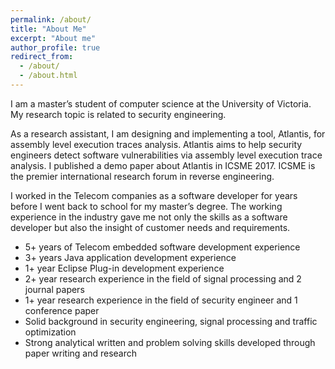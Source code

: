 ```yaml
---
permalink: /about/
title: "About Me"
excerpt: "About me"
author_profile: true
redirect_from: 
  - /about/
  - /about.html
---
```


I am a master’s student of computer science at the University of Victoria. My research topic is related to security engineering.

As a research assistant, I am designing and implementing a tool, Atlantis, for assembly level execution traces
analysis. Atlantis aims to help security engineers detect software vulnerabilities via assembly level execution trace analysis. I published a demo paper about Atlantis in ICSME 2017. ICSME is the premier international research forum in reverse engineering.

I worked in the Telecom companies as a software developer for years before I went back to school for my master’s
degree. The working experience in the industry gave me not only the skills as a software developer but also the insight of customer needs and requirements.

* 5+ years of Telecom embedded software development experience
* 3+ years Java application development experience
* 1+ year Eclipse Plug-in development experience
* 2+ year research experience in the field of signal processing and 2 journal papers
* 1+ year research experience in the field of security engineer and 1 conference paper
* Solid background in security engineering, signal processing and traffic optimization
* Strong analytical written and problem solving skills developed through paper writing and research